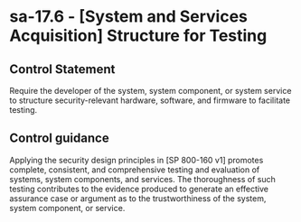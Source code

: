 # sa-17.6 - \[System and Services Acquisition\] Structure for Testing

## Control Statement

Require the developer of the system, system component, or system service to structure security-relevant hardware, software, and firmware to facilitate testing.

## Control guidance

Applying the security design principles in [SP 800-160 v1] promotes complete, consistent, and comprehensive testing and evaluation of systems, system components, and services. The thoroughness of such testing contributes to the evidence produced to generate an effective assurance case or argument as to the trustworthiness of the system, system component, or service.
